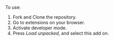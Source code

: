 To use:
  1. Fork and Clone the repository.
  2. Go to extensions on your browser.
  3. Activate developer mode.
  4. Press *Load unpacked*, and select this add on.
